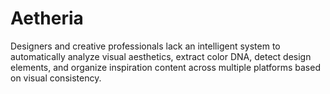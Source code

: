 # Aetheria
Designers and creative professionals lack an intelligent system to automatically analyze visual aesthetics, extract color DNA, detect design elements, and organize inspiration content across multiple platforms based on visual consistency. 
